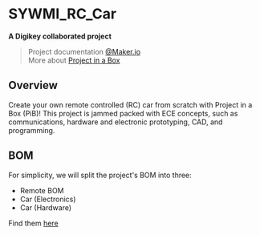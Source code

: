# SYWMI_RC_Car

**A Digikey collaborated project**
> Project documentation [@Maker.io](https://www.digikey.com/en/maker/profiles/b3c9555ffd7248bcb833dc392372bf2a)<br />
> More about [Project in a Box](https://pibucsd.org/)

## Overview
Create your own remote controlled (RC) car from scratch with Project in a Box (PiB)! This project is jammed packed with ECE concepts, such as communications, hardware and electronic prototyping, CAD, and programming.

## BOM
For simplicity, we will split the project's BOM into three:
- Remote BOM
- Car (Electronics)
- Car (Hardware)

Find them [here](https://docs.google.com/spreadsheets/d/1kUkEL7zyoNOz5KWBoTNwHi_Ymp5fQe9DswVCeSJB654/edit#gid=0)